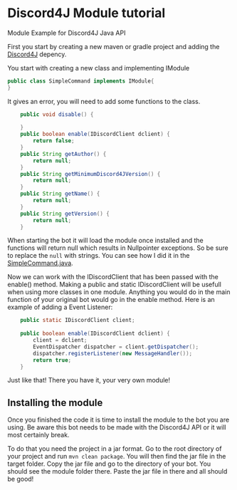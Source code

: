 # Discord4J Module tutorial
Module Example for Discord4J Java API

First you start by creating a new maven or gradle project and adding the [Discord4J](http://austinv11.github.io/Discord4J/) depency.

You start with creating a new class and implementing IModule
```Java
public class SimpleCommand implements IModule{
}
```

It gives an error, you will need to add some functions to the class.
```Java
    public void disable() {
		
	}
	public boolean enable(IDiscordClient dclient) {
		return false;
	}
	public String getAuthor() {
		return null;
	}
	public String getMinimumDiscord4JVersion() {
		return null;
	}
	public String getName() {
		return null;
	}
	public String getVersion() {
		return null;
	}
```

When starting the bot it will load the module once installed and the functions will return null which results in Nullpointer exceptions.
So be sure to replace the ```null``` with strings. You can see how I did it in the [SimpleCommand.java](https://github.com/Martacus/Simplecommands/blob/master/src/main/java/module/spartacusbot/simplecommand/SimpleCommand.java).

Now we can work with the IDiscordClient that has been passed with the enable() method. Making a public and static IDiscordClient will be usefull when using more classes in one module.
Anything you would do in the main function of your original bot would go in the enable method. Here is an example of adding a Event Listener:

```Java	
    public static IDiscordClient client;
    
    public boolean enable(IDiscordClient dclient) {
		client = dclient;
		EventDispatcher dispatcher = client.getDispatcher();
		dispatcher.registerListener(new MessageHandler());
		return true;
	}
```

Just like that! There you have it, your very own module!

## Installing the module

Once you finished the code it is time to install the module to the bot you are using. Be aware this bot needs to be made with the Discord4J API or it will most certainly break.

To do that you need the project in a jar format. Go to the root directory of your project and run ```mvn clean package```. You will then find the jar file in the target folder. Copy the jar file and go to the directory of your bot. You should see the module folder there. Paste the jar file in there and all should be good!
